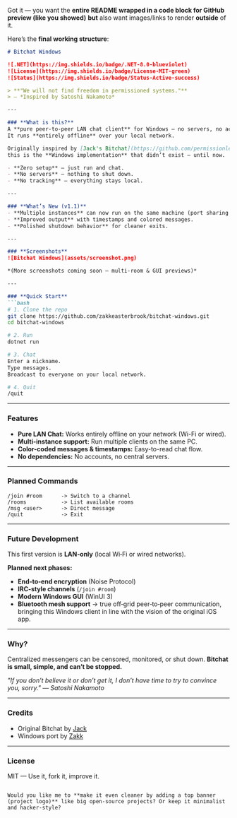 Got it — you want the **entire README wrapped in a code block for GitHub preview (like you showed)** **but** also want images/links to render **outside** of it.

Here’s the **final working structure**:

````markdown
# Bitchat Windows

![.NET](https://img.shields.io/badge/.NET-8.0-blueviolet)
![License](https://img.shields.io/badge/License-MIT-green)
![Status](https://img.shields.io/badge/Status-Active-success)

> **"We will not find freedom in permissioned systems."**  
> — *Inspired by Satoshi Nakamoto*

---

### **What is this?**
A **pure peer‑to‑peer LAN chat client** for Windows — no servers, no accounts, no central authority.  
It runs **entirely offline** over your local network.  

Originally inspired by [Jack's Bitchat](https://github.com/permissionlesstech/bitchat) for iOS/macOS,  
this is the **Windows implementation** that didn’t exist — until now.  

- **Zero setup** — just run and chat.  
- **No servers** — nothing to shut down.  
- **No tracking** — everything stays local.  

---

### **What’s New (v1.1)**
- **Multiple instances** can now run on the same machine (port sharing enabled).  
- **Improved output** with timestamps and colored messages.  
- **Polished shutdown behavior** for cleaner exits.  

---

### **Screenshots**
![Bitchat Windows](assets/screenshot.png)

*(More screenshots coming soon — multi-room & GUI previews)*

---

### **Quick Start**
```bash
# 1. Clone the repo
git clone https://github.com/zakkeasterbrook/bitchat-windows.git
cd bitchat-windows

# 2. Run
dotnet run

# 3. Chat
Enter a nickname.
Type messages.
Broadcast to everyone on your local network.

# 4. Quit
/quit
````

---

### **Features**

* **Pure LAN Chat:** Works entirely offline on your network (Wi-Fi or wired).
* **Multi-instance support:** Run multiple clients on the same PC.
* **Color-coded messages & timestamps:** Easy-to-read chat flow.
* **No dependencies:** No accounts, no central servers.

---

### **Planned Commands**

```
/join #room      -> Switch to a channel
/rooms           -> List available rooms
/msg <user>      -> Direct message
/quit            -> Exit
```

---

### **Future Development**

This first version is **LAN‑only** (local Wi‑Fi or wired networks).

**Planned next phases:**

* **End‑to‑end encryption** (Noise Protocol)
* **IRC‑style channels** (`/join #room`)
* **Modern Windows GUI** (WinUI 3)
* **Bluetooth mesh support** → true off‑grid peer‑to‑peer communication, bringing this Windows client in line with the vision of the original iOS app.

---

### **Why?**

Centralized messengers can be censored, monitored, or shut down.
**Bitchat is small, simple, and can’t be stopped.**

*"If you don’t believe it or don’t get it, I don’t have time to try to convince you, sorry."*
— *Satoshi Nakamoto*

---

### **Credits**

* Original Bitchat by [Jack](https://github.com/permissionlesstech)
* Windows port by [Zakk](https://github.com/zakkeasterbrook)

---

### **License**

MIT — Use it, fork it, improve it.

```

Would you like me to **make it even cleaner by adding a top banner (project logo)** like big open-source projects? Or keep it minimalist and hacker‑style?
```
